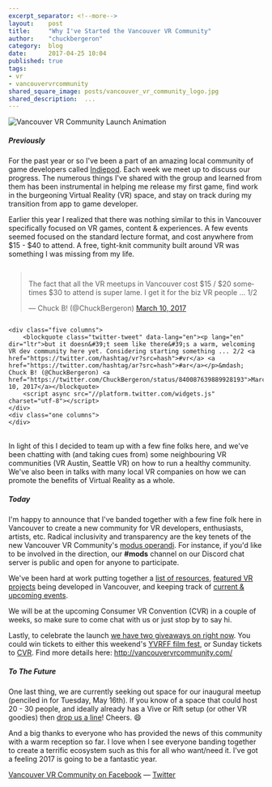 ```yaml
---
excerpt_separator: <!--more-->
layout:    post
title:     "Why I've Started the Vancouver VR Community"
author:    "chuckbergeron"
category:  blog
date:      2017-04-25 10:04
published: true
tags:
- vr
- vancouvervrcommunity
shared_square_image: posts/vancouver_vr_community_logo.jpg
shared_description:  ...
---
```


<div class="row">
    <div class="twelve columns">
        <!-- <img src="{% asset_path 'posts/vancouver_vr_community_logo__small.png' %}" class="img-responsive" alt="Vancouver VR Community" style="margin: 0 auto;"> -->
        <img src="{% asset_path 'posts/vancouver_vr_community_logo__animated.gif' %}" class="img-responsive" alt="Vancouver VR Community Launch Animation"><!--  style="margin: 0 auto;" -->
    </div>
</div>

<h5>
  Previously
</h5>

For the past year or so I've been a part of an amazing local community of game developers called <a href="http://www.indiepod.org/">Indiepod</a>. Each week we meet up to discuss our progress. The numerous things I've shared with the group and learned from them has been instrumental in helping me release my first game, find work in the burgeoning Virtual Reality (VR) space, and stay on track during my transition from app to game developer.

<!--more-->

Earlier this year I realized that there was nothing similar to this in Vancouver specifically focused on VR games, content &amp; experiences. A few events seemed focused on the standard lecture format, and cost anywhere from $15 - $40 to attend. A free, tight-knit community built around VR was something I was missing from my life.

<div class="row">
    <div class="five columns">
        <blockquote class="twitter-tweet" data-lang="en"><p lang="en" dir="ltr">The fact that all the VR meetups in Vancouver cost $15 / $20 sometimes $30 to attend is super lame. I get it for the biz VR people ... 1/2</p>&mdash; Chuck B! (@ChuckBergeron) <a href="https://twitter.com/ChuckBergeron/status/840087484813914112">March 10, 2017</a></blockquote>
    </div>

    <div class="five columns">
        <blockquote class="twitter-tweet" data-lang="en"><p lang="en" dir="ltr">but it doesn&#39;t seem like there&#39;s a warm, welcoming VR dev community here yet. Considering starting something ... 2/2 <a href="https://twitter.com/hashtag/vr?src=hash">#vr</a> <a href="https://twitter.com/hashtag/ar?src=hash">#ar</a></p>&mdash; Chuck B! (@ChuckBergeron) <a href="https://twitter.com/ChuckBergeron/status/840087639889928193">March 10, 2017</a></blockquote>
        <script async src="//platform.twitter.com/widgets.js" charset="utf-8"></script>
    </div>
    <div class="one columns">
    </div>
</div>

<br>
In light of this I decided to team up with a few fine folks here, and we've been chatting with (and taking cues from) some neighbouring VR communities (VR Austin, Seattle VR) on how to run a healthy community. We've also been in talks with many local VR companies on how we can promote the benefits of Virtual Reality as a whole.

<h5>
  Today
</h5>

I'm happy to announce that I've banded together with a few fine folk here in Vancouver to create a new community for VR developers, enthusiasts, artists, etc. Radical inclusivity and transparency are the key tenets of the new Vancouver VR Community's <a href="http://vancouvervrcommunity.com/about/">modus operandi</a>. For instance, if you'd like to be involved in the direction, our <strong>#mods</strong> channel on our Discord chat server is public and open for anyone to participate.

We've been hard at work putting together a <a href="http://vancouvervrcommunity.com/resources/">list of resources</a>, <a href="http://vancouvervrcommunity.com/featured/">featured VR projects</a> being developed in Vancouver, and keeping track of <a href="http://vancouvervrcommunity.com/calendar/">current &amp; upcoming events</a>.

We will be at the upcoming Consumer VR Convention (CVR) in a couple of weeks, so make sure to come chat with us or just stop by to say hi.

Lastly, to celebrate the launch <a href="http://vancouvervrcommunity.com/">we have two giveaways on right now</a>. You could win tickets to either this weekend's <a href="http://yvrff.com/">YVRFF film fest</a>, or Sunday tickets to <a href="http://www.consumer-vr.com/">CVR</a>. Find more details here: <a href="http://vancouvervrcommunity.com/">http://vancouvervrcommunity.com/</a>

<h5>
  To The Future
</h5>

One last thing, we are currently seeking out space for our inaugural meetup (penciled in for Tuesday, May 16th). If you know of a space that could host 20 - 30 people, and ideally already has a Vive or Rift setup (or other VR goodies) then <a href="mailto:hello@VancouverVRCommunity.com">drop us a line</a>! Cheers. 😄

And a big thanks to everyone who has provided the news of this community with a warm reception so far. I love when I see everyone banding together to create a terrific ecosystem such as this for all who want/need it. I've got a feeling 2017 is going to be a fantastic year.

<a href="https://www.facebook.com/groups/vancouverVRcommunity">Vancouver VR Community on Facebook</a> &mdash; <a href="https://twitter.com/vrvancouver">Twitter</a>
